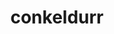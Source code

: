 ---
id: 534
title: conkeldurr
types: [fighting]
image: https://raw.githubusercontent.com/PokeAPI/sprites/master/sprites/pokemon/534.png
---